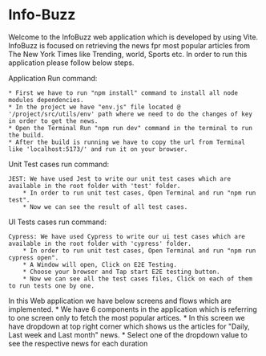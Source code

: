 # Info-Buzz

Welcome to the InfoBuzz web application which is developed by using Vite. 
InfoBuzz is focused on retrieving the news fpr most popular articles from The New York Times like Trending, world, Sports etc.
In order to run this application please follow below steps.


Application Run command:

	* First we have to run "npm install" command to install all node modules dependencies.
	* In the project we have "env.js" file located @ '/project/src/utils/env' path where we need to do the changes of key in order to get the news.
	* Open the Terminal Run "npm run dev" command in the terminal to run the build.
	* After the build is running we have to copy the url from Terminal like 'localhost:5173/' and run it on your browser.


Unit Test cases run command:

	JEST: We have used Jest to write our unit test cases which are available in the root folder with 'test' folder.
		* In order to run unit test cases, Open Terminal and run "npm run test".
		* Now we can see the result of all test cases.
		

UI Tests cases run command:

	Cypress: We have used Cypress to write our ui test cases which are available in the root folder with 'cypress' folder.
		* In order to run unit test cases, Open Terminal and run "npm run cypress open".
		* A Window will open, Click on E2E Testing.
		* Choose your browser and Tap start E2E testing button.
		* Now we can see all the test cases files, Click on each of them to run tests one by one.



In this Web application we have below screens and flows which are implemented.
	* We have 6 components in the application which is referring to one screen only to fetch the most popular artices.
	* In this screen we have dropdown at top right corner which shows us the articles for "Daily, Last week and Last month" news.
	* Select one of the dropdown value to see the respective news for each duration
